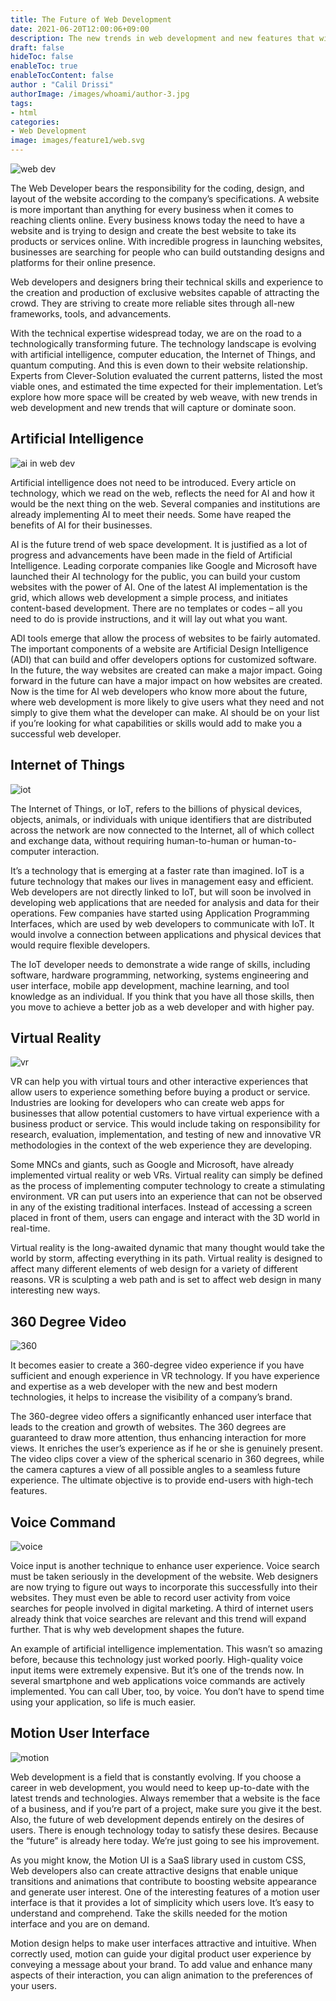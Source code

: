```yaml
---
title: The Future of Web Development
date: 2021-06-20T12:00:06+09:00
description: The new trends in web development and new features that will capture and dominate soon.
draft: false
hideToc: false
enableToc: true
enableTocContent: false
author : "Calil Drissi"
authorImage: /images/whoami/author-3.jpg
tags:
- html
categories:
- Web Development
image: images/feature1/web.svg
---
```



![web dev ](/images/feature2/future-in-web.png "web dev")

The Web Developer bears the responsibility for the coding, design, and layout of the website according to the company’s specifications. A website is more important than anything for every business when it comes to reaching clients online. Every business knows today the need to have a website and is trying to design and create the best website to take its products or services online. With incredible progress in launching websites, businesses are searching for people who can build outstanding designs and platforms for their online presence.

Web developers and designers bring their technical skills and experience to the creation and production of exclusive websites capable of attracting the crowd. They are striving to create more reliable sites through all-new frameworks, tools, and advancements.

With the technical expertise widespread today, we are on the road to a technologically transforming future. The technology landscape is evolving with artificial intelligence, computer education, the Internet of Things, and quantum computing. And this is even down to their website relationship. Experts from Clever-Solution evaluated the current patterns, listed the most viable ones, and estimated the time expected for their implementation. Let’s explore how more space will be created by web weave, with new trends in web development and new trends that will capture or dominate soon.

## Artificial Intelligence

![ai in web dev ](/images/feature2/ai-web-dev.jpg "web dev ai")

Artificial intelligence does not need to be introduced. Every article on technology, which we read on the web, reflects the need for AI and how it would be the next thing on the web. Several companies and institutions are already implementing AI to meet their needs. Some have reaped the benefits of AI for their businesses.

AI is the future trend of web space development. It is justified as a lot of progress and advancements have been made in the field of Artificial Intelligence. Leading corporate companies like Google and Microsoft have launched their AI technology for the public, you can build your custom websites with the power of AI. One of the latest AI implementation is the grid, which allows web development a simple process, and initiates content-based development. There are no templates or codes – all you need to do is provide instructions, and it will lay out what you want.

ADI tools emerge that allow the process of websites to be fairly automated. The important components of a website are Artificial Design Intelligence (ADI) that can build and offer developers options for customized software. In the future, the way websites are created can make a major impact. Going forward in the future can have a major impact on how websites are created. Now is the time for AI web developers who know more about the future, where web development is more likely to give users what they need and not simply to give them what the developer can make. AI should be on your list if you’re looking for what capabilities or skills would add to make you a successful web developer.


## Internet of Things

![iot ](/images/feature2/iot.jpg "iot")

The Internet of Things, or IoT, refers to the billions of physical devices, objects, animals, or individuals with unique identifiers that are distributed across the network are now connected to the Internet, all of which collect and exchange data, without requiring human-to-human or human-to-computer interaction.

It’s a technology that is emerging at a faster rate than imagined. IoT is a future technology that makes our lives in management easy and efficient. Web developers are not directly linked to IoT, but will soon be involved in developing web applications that are needed for analysis and data for their operations. Few companies have started using Application Programming Interfaces, which are used by web developers to communicate with IoT. It would involve a connection between applications and physical devices that would require flexible developers.

The IoT developer needs to demonstrate a wide range of skills, including software, hardware programming, networking, systems engineering and user interface, mobile app development, machine learning, and tool knowledge as an individual. If you think that you have all those skills, then you move to achieve a better job as a web developer and with higher pay.


## Virtual Reality

![vr ](/images/feature2/virtual-real.jpg "VR")

VR can help you with virtual tours and other interactive experiences that allow users to experience something before buying a product or service. Industries are looking for developers who can create web apps for businesses that allow potential customers to have virtual experience with a business product or service. This would include taking on responsibility for research, evaluation, implementation, and testing of new and innovative VR methodologies in the context of the web experience they are developing.

Some MNCs and giants, such as Google and Microsoft, have already implemented virtual reality or web VRs. Virtual reality can simply be defined as the process of implementing computer technology to create a stimulating environment. VR can put users into an experience that can not be observed in any of the existing traditional interfaces. Instead of accessing a screen placed in front of them, users can engage and interact with the 3D world in real-time.

Virtual reality is the long-awaited dynamic that many thought would take the world by storm, affecting everything in its path. Virtual reality is designed to affect many different elements of web design for a variety of different reasons. VR is sculpting a web path and is set to affect web design in many interesting new ways.

## 360 Degree Video

![360 ](/images/feature2/360-vid.jpg "360")

It becomes easier to create a 360-degree video experience if you have sufficient and enough experience in VR technology. If you have experience and expertise as a web developer with the new and best modern technologies, it helps to increase the visibility of a company’s brand.

The 360-degree video offers a significantly enhanced user interface that leads to the creation and growth of websites. The 360 degrees are guaranteed to draw more attention, thus enhancing interaction for more views. It enriches the user’s experience as if he or she is genuinely present. The video clips cover a view of the spherical scenario in 360 degrees, while the camera captures a view of all possible angles to a seamless future experience. The ultimate objective is to provide end-users with high-tech features.

## Voice Command

![voice ](/images/feature2/voice.png "voice")

Voice input is another technique to enhance user experience. Voice search must be taken seriously in the development of the website. Web designers are now trying to figure out ways to incorporate this successfully into their websites. They must even be able to record user activity from voice searches for people involved in digital marketing. A third of internet users already think that voice searches are relevant and this trend will expand further. That is why web development shapes the future.

An example of artificial intelligence implementation. This wasn’t so amazing before, because this technology just worked poorly. High-quality voice input items were extremely expensive. But it’s one of the trends now. In several smartphone and web applications voice commands are actively implemented. You can call Uber, too, by voice. You don’t have to spend time using your application, so life is much easier.

## Motion User Interface

![motion ](/images/feature2/motion.jpeg "motion")

Web development is a field that is constantly evolving. If you choose a career in web development, you would need to keep up-to-date with the latest trends and technologies. Always remember that a website is the face of a business, and if you’re part of a project, make sure you give it the best. Also, the future of web development depends entirely on the desires of users. There is enough technology today to satisfy these desires. Because the “future” is already here today. We’re just going to see his improvement.

As you might know, the Motion UI is a SaaS library used in custom CSS, Web developers also can create attractive designs that enable unique transitions and animations that contribute to boosting website appearance and generate user interest. One of the interesting features of a motion user interface is that it provides a lot of simplicity which users love. It’s easy to understand and comprehend. Take the skills needed for the motion interface and you are on demand.

Motion design helps to make user interfaces attractive and intuitive. When correctly used, motion can guide your digital product user experience by conveying a message about your brand. To add value and enhance many aspects of their interaction, you can align animation to the preferences of your users.



